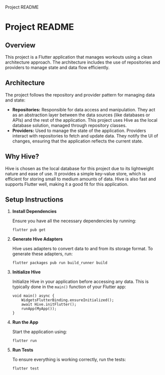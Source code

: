 Project README

Project README
==============

Overview
--------

This project is a Flutter application that manages workouts using a clean architecture approach. The architecture includes the use of repositories and providers to manage state and data flow efficiently.

Architecture
------------

The project follows the repository and provider pattern for managing data and state:

*   **Repositories:** Responsible for data access and manipulation. They act as an abstraction layer between the data sources (like databases or APIs) and the rest of the application. This project uses Hive as the local database solution, managed through repository classes.
*   **Providers:** Used to manage the state of the application. Providers interact with repositories to fetch and update data. They notify the UI of changes, ensuring that the application reflects the current state.

Why Hive?
---------

Hive is chosen as the local database for this project due to its lightweight nature and ease of use. It provides a simple key-value store, which is efficient for storing small to medium amounts of data. Hive is also fast and supports Flutter well, making it a good fit for this application.

Setup Instructions
------------------

1.  **Install Dependencies**

    Ensure you have all the necessary dependencies by running:

        flutter pub get

2.  **Generate Hive Adapters**

    Hive uses adapters to convert data to and from its storage format. To generate these adapters, run:

        flutter packages pub run build_runner build

3.  **Initialize Hive**

    Initialize Hive in your application before accessing any data. This is typically done in the `main()` function of your Flutter app:


        void main() async {
            WidgetsFlutterBinding.ensureInitialized();
            await Hive.initFlutter();
            runApp(MyApp());
        }


4.  **Run the App**

    Start the application using:

        flutter run

5.  **Run Tests**

    To ensure everything is working correctly, run the tests:

        flutter test